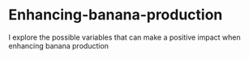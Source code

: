 # Enhancing-banana-production
I explore the possible variables that can make a positive impact when enhancing banana production
